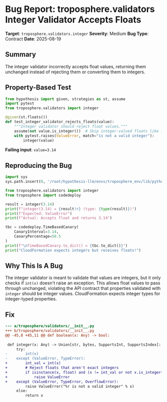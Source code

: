 # Bug Report: troposphere.validators Integer Validator Accepts Floats

**Target**: `troposphere.validators.integer`
**Severity**: Medium
**Bug Type**: Contract
**Date**: 2025-08-19

## Summary

The integer validator incorrectly accepts float values, returning them unchanged instead of rejecting them or converting them to integers.

## Property-Based Test

```python
from hypothesis import given, strategies as st, assume
import pytest
from troposphere.validators import integer

@given(st.floats())
def test_integer_validator_rejects_floats(value):
    """Integer validator should reject float values."""
    assume(not value.is_integer())  # Skip integer-valued floats like 1.0
    with pytest.raises(ValueError, match="is not a valid integer"):
        integer(value)
```

**Failing input**: `value=3.14`

## Reproducing the Bug

```python
import sys
sys.path.insert(0, '/root/hypothesis-llm/envs/troposphere_env/lib/python3.13/site-packages')

from troposphere.validators import integer
from troposphere import codedeploy

result = integer(3.14)
print(f"integer(3.14) = {result!r} (type: {type(result)})")
print(f"Expected: ValueError")
print(f"Actual: Accepts float and returns 3.14")

tbc = codedeploy.TimeBasedCanary(
    CanaryInterval=3.14,
    CanaryPercentage=50.5
)
print(f"\nTimeBasedCanary.to_dict() = {tbc.to_dict()}")
print("CloudFormation expects integers but receives floats!")
```

## Why This Is A Bug

The integer validator is meant to validate that values are integers, but it only checks if `int(x)` doesn't raise an exception. This allows float values to pass through unchanged, violating the API contract that properties validated with `integer` should be integer values. CloudFormation expects integer types for integer-typed properties.

## Fix

```diff
--- a/troposphere/validators/__init__.py
+++ b/troposphere/validators/__init__.py
@@ -45,8 +45,11 @@ def boolean(x: Any) -> bool:
 
 def integer(x: Any) -> Union[str, bytes, SupportsInt, SupportsIndex]:
     try:
-        int(x)
-    except (ValueError, TypeError):
+        int_val = int(x)
+        # Reject floats that aren't exact integers
+        if isinstance(x, float) and (x != int_val or not x.is_integer()):
+            raise ValueError
+    except (ValueError, TypeError, OverflowError):
         raise ValueError("%r is not a valid integer" % x)
     else:
         return x
```